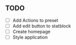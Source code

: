 ## TODO
- [ ] Add Actions to preset
- [ ] Add edit button to statblock
- [ ] Create homepage
- [ ] Style application